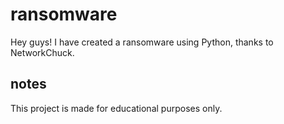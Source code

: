 # ransomware

Hey guys! I have created a ransomware using Python, thanks to NetworkChuck. 

## notes
This project is made for educational purposes only.
